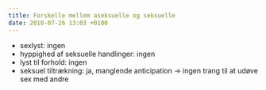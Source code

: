 ```yaml
---
title: Forskelle mellem aseksuelle og seksuelle
date: 2010-07-26 13:03 +0100
---
```

- sexlyst: ingen
- hyppighed af seksuelle handlinger: ingen
- lyst til forhold: ingen
- seksuel tiltrækning: ja, manglende anticipation -> ingen trang til at udøve sex med andre
